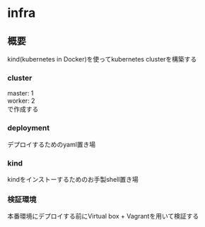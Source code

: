 # infra

## 概要
kind(kubernetes in Docker)を使ってkubernetes clusterを構築する  

### cluster
master: 1  
worker: 2  
で作成する  

### deployment
デプロイするためのyaml置き場

### kind
kindをインストーするためのお手製shell置き場

### 検証環境
本番環境にデプロイする前にVirtual box + Vagrantを用いて検証する  